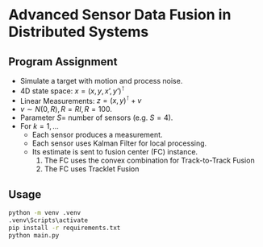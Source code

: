# Advanced Sensor Data Fusion in Distributed Systems

## Program Assignment 
- Simulate a target with motion and process noise.
- 4D state space: $x = (x, y, x’, y’)^\intercal$
- Linear Measurements: $z = (x, y)^\intercal + v$
- $v \sim N (0, R), R = R I, R = 100$.
- Parameter $S =$ number of sensors (e.g. $S = 4$).
- For $k = 1,...$
  - Each sensor produces a measurement.
  - Each sensor uses Kalman Filter for local processing.
  - Its estimate is sent to fusion center (FC) instance.
    1) The FC uses the convex combination for Track-to-Track Fusion
    2) The FC uses Tracklet Fusion

## Usage
```sh
python -m venv .venv
.venv\Scripts\activate
pip install -r requirements.txt
python main.py
```
